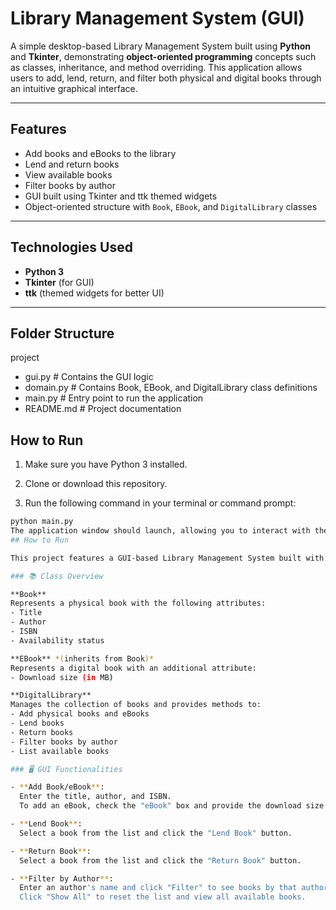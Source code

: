 # Library Management System (GUI)

A simple desktop-based Library Management System built using **Python** and **Tkinter**, demonstrating **object-oriented programming** concepts such as classes, inheritance, and method overriding. This application allows users to add, lend, return, and filter both physical and digital books through an intuitive graphical interface.

---

## Features

- Add books and eBooks to the library
- Lend and return books
- View available books
- Filter books by author
- GUI built using Tkinter and ttk themed widgets
- Object-oriented structure with `Book`, `EBook`, and `DigitalLibrary` classes

---

## Technologies Used

- **Python 3**
- **Tkinter** (for GUI)
- **ttk** (themed widgets for better UI)

---

## Folder Structure

project
- gui.py # Contains the GUI logic
- domain.py # Contains Book, EBook, and DigitalLibrary class definitions
- main.py # Entry point to run the application
- README.md # Project documentation
## How to Run

1. Make sure you have Python 3 installed.

2. Clone or download this repository.

3. Run the following command in your terminal or command prompt:

```bash
python main.py
The application window should launch, allowing you to interact with the library system.
## How to Run

This project features a GUI-based Library Management System built with Python and Tkinter.

### 📚 Class Overview

**Book**  
Represents a physical book with the following attributes:
- Title  
- Author  
- ISBN  
- Availability status  

**EBook** *(inherits from Book)*  
Represents a digital book with an additional attribute:
- Download size (in MB)

**DigitalLibrary**  
Manages the collection of books and provides methods to:
- Add physical books and eBooks  
- Lend books  
- Return books  
- Filter books by author  
- List available books  

### 🖥️ GUI Functionalities

- **Add Book/eBook**:  
  Enter the title, author, and ISBN.  
  To add an eBook, check the "eBook" box and provide the download size.

- **Lend Book**:  
  Select a book from the list and click the "Lend Book" button.

- **Return Book**:  
  Select a book from the list and click the "Return Book" button.

- **Filter by Author**:  
  Enter an author's name and click "Filter" to see books by that author.  
  Click "Show All" to reset the list and view all available books.

